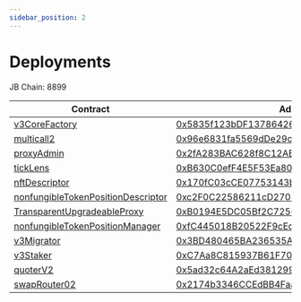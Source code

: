 ```yaml
---
sidebar_position: 2
---
```


# Deployments

JB Chain: 8899

| Contract | Address |
| ------------- | ------------- |
| [v3CoreFactory](https://github.com/Uniswap/v3-core/blob/e3589b192d0be27e100cd0daaf6c97204fdb1899/contracts/UniswapV3Factory.sol) | [0x5835f123bDF137864263bf204Cf4450aAD1Ba3a7](https://exp.jibchain.net/address/0x5835f123bDF137864263bf204Cf4450aAD1Ba3a7) |
| [multicall2](https://github.com/Uniswap/v3-periphery/blob/8943ee4047ea7892685802e4baf5f913993844fa/contracts/lens/UniswapInterfaceMulticall.sol) | [0x96e6831fa5569dDe29c02A381414Ad4a854b94Ad](https://exp.jibchain.net/address/0x96e6831fa5569dDe29c02A381414Ad4a854b94Ad) |
| [proxyAdmin](https://github.com/OpenZeppelin/openzeppelin-contracts/blob/1c3d6c97f7469721b9c683706c88558d544fc0da/contracts/proxy/ProxyAdmin.sol) | [0x2fA283BAC628f8C12AB98A80923C4DFb745fa171](https://exp.jibchain.net/address/0x2fA283BAC628f8C12AB98A80923C4DFb745fa171) |
| [tickLens](https://github.com/Uniswap/v3-periphery/blob/8943ee4047ea7892685802e4baf5f913993844fa/contracts/lens/TickLens.sol) | [0xB630C0efF4E5F53Ea80152d8205b00ac72E707Ca](https://exp.jibchain.net/address/0xB630C0efF4E5F53Ea80152d8205b00ac72E707Ca) |
| [nftDescriptor](https://github.com/Uniswap/v3-periphery/blob/80f26c86c57b8a5e4b913f42844d4c8bd274d058/contracts/libraries/NFTDescriptor.sol) | [0x170fC03cCE07753143bBC1BF85Ea8392393FCaDA](https://exp.jibchain.net/address/0x170fC03cCE07753143bBC1BF85Ea8392393FCaDA) |
| [nonfungibleTokenPositionDescriptor](https://github.com/Uniswap/v3-periphery/blob/80f26c86c57b8a5e4b913f42844d4c8bd274d058/contracts/NonfungibleTokenPositionDescriptor.sol) | [0xc2F0C22586211cD27083bd44Fa61a076F05c2010](https://exp.jibchain.net/address/0xc2F0C22586211cD27083bd44Fa61a076F05c2010) |
| [TransparentUpgradeableProxy](https://github.com/OpenZeppelin/openzeppelin-contracts/blob/1c3d6c97f7469721b9c683706c88558d544fc0da/contracts/proxy/TransparentUpgradeableProxy.sol) | [0xB0194E5DC05Bf2C72567cbCA33D25Efb40b1c8E0](https://exp.jibchain.net/address/0xB0194E5DC05Bf2C72567cbCA33D25Efb40b1c8E0) |
| [nonfungibleTokenPositionManager](https://github.com/Uniswap/v3-periphery/blob/8943ee4047ea7892685802e4baf5f913993844fa/contracts/NonfungiblePositionManager.sol) | [0xfC445018B20522F9cEd1350201e179555a7573A1](https://exp.jibchain.net/address/0xfC445018B20522F9cEd1350201e179555a7573A1) |
| [v3Migrator](https://github.com/Uniswap/v3-periphery/blob/8943ee4047ea7892685802e4baf5f913993844fa/contracts/V3Migrator.sol) | [0x3BD480465BA236535A8df01E084Bf4f0899D307C](https://exp.jibchain.net/address/0x3BD480465BA236535A8df01E084Bf4f0899D307C) |
| [v3Staker](https://github.com/Uniswap/v3-staker/blob/bc460c03c431431d5b057dad37e6ecc1b3d14f9b/contracts/UniswapV3Staker.sol) | [0xC7Aa8C815937B61F70E04d814914683bB9Bd7579](https://exp.jibchain.net/address/0xC7Aa8C815937B61F70E04d814914683bB9Bd7579) |
| [quoterV2](https://github.com/Uniswap/v3-periphery/blob/8943ee4047ea7892685802e4baf5f913993844fa/contracts/lens/QuoterV2.sol) | [0x5ad32c64A2aEd381299061F32465A22B1f7A2EE2](https://exp.jibchain.net/address/0x5ad32c64A2aEd381299061F32465A22B1f7A2EE2) |
| [swapRouter02](https://github.com/Uniswap/swap-router-contracts/blob/8fe4f086cee7c08f0bdb6ebe20c9ab615921c65f/contracts/SwapRouter02.sol) | [0x2174b3346CCEdBB4Faaff5d8088ff60B74909A9d](https://exp.jibchain.net/address/0x2174b3346CCEdBB4Faaff5d8088ff60B74909A9d) |
